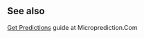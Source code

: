 


## See also 

[Get Predictions](https://www.microprediction.com/get-predictions) guide at Microprediction.Com

 